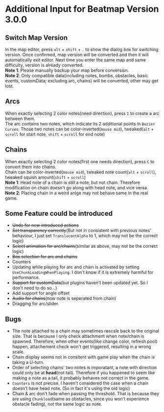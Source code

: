 # Additional Input for Beatmap Version 3.0.0
## Switch Map Version

In the map editor, press `alt` + `shift` + `.` to show the dialog box for switching version. Once confirmed, map version will be converted and then it will automatically exit editor. Next time you enter the same map and same difficulty, version is already converted.    
**Note 1**: Please manually backup your map before conversion.     
**Note 2**: Only compatible data(including notes, bombs, obstacles, basic events, customData; excluding arc, chains) will be converted, other may get lost. 
## Arcs
When exactly selecting 2 color notes(need direction), press `I` to create a arc between them.   
The arc contains two notes, which indicate its 2 additional points in `Bezier Curves`. Those two notes can be color-inverted(`mouse mid`), tweaked(`alt` + `scroll` for start note, `shift` + `scroll` for end note)   

## Chains
When exactly selecting 2 color notes(first one needs direction), press `C` to convert them into chains.  
Chain can be color-inverted(`mouse mid`), tweaked note count(`alt` + `scroll`), tweaked squish amount(`shift` + `scroll`)  
**Note 1**: Head note of a chain is still a note, but not chain. Therefore modification on chain doesn't go along with head note, and vice versa.  
**Note 2**: Placing chain in a weird anlge may not behave same in the real game.  

## Some Feature could be introduced
- ~~Undo for new introduced actions~~
- ~~Set transparency correctly~~(But not in consistent with previous notes' behaviour, I just set `TranslucentAlpha` to 1, which may not be the correct logic)
- ~~Select animation for arc/chains~~(similar as above, may not be the correct logic)
- ~~Box selection for arc and chains~~
- Counters
- Updating while playing for arc and chain is activated by setting `UseChunkLoadingWhenPlaying`. I don't know if it is extremely harmful for performance.
- ~~Support for customData~~(but plugins haven't been updated yet. So I don't need to do so...)
- Add support for angle offset
- ~~Audio for chains~~(now note is seperated from chain)
- Dragging for arc/slider.
## Bugs
- The note attached to a chain may sometimes rescale back to the original size. That is because I only check attachment when note/chain is spawned. Therefore, when other events(like change color, refresh pool) happen, attachement check won't get triggered, resulting in a wrong scale.
- Chain display seems not in consitent with game play when the chain is taking a U-turn.
- Order of selecting chains' two notes is imporatant, a note with direction could only be at **head**(not tail). Therefore if you happened to seem like making a note as a tail, it probably behaves not correct in the game.
- `Counters` is not precise. I haven't considered the case when a chain doesn't have head note. (So in fact it's using the old logic)
- Chain & arc don't fade when passing the threshold. That is because they are using `Chunkload`(same as obstacles, since you won't experience obstacle fading), not the same logic as note.
